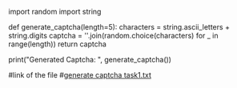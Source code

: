  import random
import string

def generate_captcha(length=5):
    characters = string.ascii_letters + string.digits
    captcha = ''.join(random.choice(characters) for _ in range(length))
    return captcha

print("Generated Captcha: ", generate_captcha())


#link of the file
#[generate captcha task1.txt](https://github.com/user-attachments/files/16051241/generate.captcha.task1.txt)

